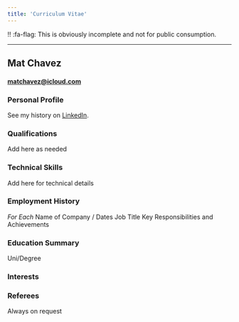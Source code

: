 ```yaml
---
title: 'Curriculum Vitae'
---
```


!! :fa-flag: This is obviously incomplete and not for public consumption.

---

## Mat Chavez

#### matchavez@icloud.com

### Personal Profile

See my history on [LinkedIn](linkedin.com/in/matchavez).

### Qualifications

Add here as needed

### Technical Skills

Add here for technical details

### Employment History
*For Each*
Name of Company / Dates
Job Title
Key Responsibilities and Achievements

### Education Summary

Uni/Degree

### Interests

### Referees
Always on request
